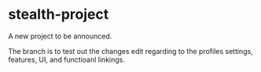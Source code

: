 # stealth-project
A new project to be announced.


The branch is to test out the changes edit regarding to the profiles settings, features, UI, and functioanl linkings. 
